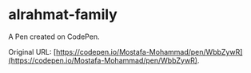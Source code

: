 # alrahmat-family

A Pen created on CodePen.

Original URL: [https://codepen.io/Mostafa-Mohammad/pen/WbbZywR](https://codepen.io/Mostafa-Mohammad/pen/WbbZywR).

